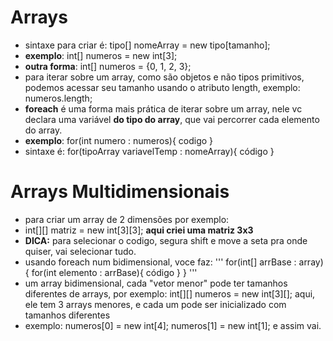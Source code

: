 # Arrays
- sintaxe para criar é: tipo[] nomeArray = new tipo[tamanho];
- **exemplo**: int[] numeros = new int[3];
- **outra forma**: int[] numeros = {0, 1, 2, 3};
- para iterar sobre um array, como são objetos e não tipos primitivos, podemos acessar seu tamanho usando o atributo length, exemplo: numeros.length;
- **foreach** é uma forma mais prática de iterar sobre um array, nele vc declara uma variável **do tipo do array**, que vai percorrer cada elemento do array.
- **exemplo**: for(int numero : numeros){ codigo }
- sintaxe é: for(tipoArray variavelTemp : nomeArray){ código }

# Arrays Multidimensionais
- para criar um array de 2 dimensões por exemplo:
- int[][] matriz = new int[3][3]; **aqui criei uma matriz 3x3**
- **DICA:** para selecionar o codigo, segura shift e move a seta pra onde quiser, vai selecionar tudo.
- usando foreach num bidimensional, voce faz:
'''
for(int[] arrBase : array){
  for(int elemento : arrBase){
    código
  }
}
'''
- um array bidimensional, cada "vetor menor" pode ter tamanhos diferentes de arrays, por exemplo: int[][] numeros = new int[3][]; aqui, ele tem 3 arrays menores, e cada um pode ser inicializado com tamanhos diferentes
- exemplo:  numeros[0] = new int[4]; numeros[1] = new int[1]; e assim vai.



